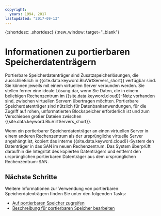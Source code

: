 ```yaml
---
copyright:
  years: 1994, 2017
lastupdated: "2017-09-13"
---
```


{:shortdesc: .shortdesc}
{:new_window: target="_blank"}

# Informationen zu portierbaren Speicherdatenträgern

Portierbare Speicherdatenträger sind Zusatzspeicherlösungen, die ausschließlich in {{site.data.keyword.BluVirtServers_short}} verfügbar sind. Sie können jeweils mit einem virtuellen Server verbunden werden. Sie stellen ferner eine ideale Lösung dar, wenn Sie Daten, die in einem beliebigen Rechenzentrum im {{site.data.keyword.cloud}}-Netz vorhanden sind, zwischen virtuellen Servern übertragen möchten. Portierbare Speicherdatenträger sind nützlich für Datenbankanwendungen, für die Zugriff auf rohen, unformatierten Blockspeicher erforderlich ist und zum Verschieben großer Dateien zwischen {{site.data.keyword.BluVirtServers_short}}.

Wenn ein portierbarer Speicherdatenträger an einen virtuellen Server in einem anderen Rechenzentrum als der ursprüngliche virtuelle Server angehängt ist, kopiert das interne {{site.data.keyword.cloud}}-System den Datenträger in das SAN im neuen Rechenzentrum. Das System überprüft daraufhin die Integrität des kopierten Datenträgers und entfernt den ursprünglichen portierbaren Datenträger aus dem ursprünglichen Rechenzentrum-SAN.

## Nächste Schritte
Weitere Informationen zur Verwendung von portierbaren Speicherdatenträgern finden Sie unter den folgenden Tasks:
* [Auf portierbaren Speicher zugreifen](../storage/access-portable-storage-screen.html)
* [Beschreibung für portierbaren Speicher bearbeiten](../storage/edit-description-portable-storage-volume-psv.html)
